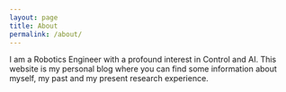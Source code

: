 ```yaml
---
layout: page
title: About
permalink: /about/
---
```


I am a Robotics Engineer with a profound interest in Control and AI. This website is my personal blog where you can find some information about myself, my past and my present research experience.